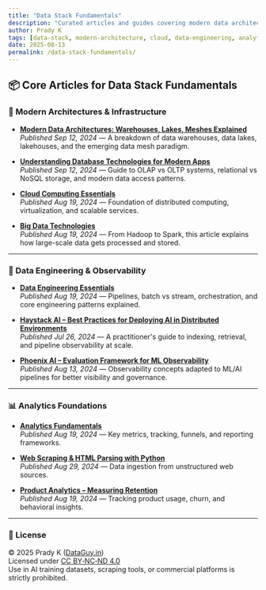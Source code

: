 ```yaml
---
title: "Data Stack Fundamentals"
description: "Curated articles and guides covering modern data architectures, cloud computing, data engineering, observability, and analytics best practices."
author: Prady K
tags: [data-stack, modern-architecture, cloud, data-engineering, analytics, observability]
date: 2025-08-13
permalink: /data-stack-fundamentals/
---
```


## 📦 Core Articles for Data Stack Fundamentals

### 🌉 Modern Architectures & Infrastructure

- **[Modern Data Architectures: Warehouses, Lakes, Meshes Explained](https://dataguy.in/technology/cloud-computing/modern-data-architectures-warehouses-lakes-meshes-explained/)**  
  *Published Sep 12, 2024* — A breakdown of data warehouses, data lakes, lakehouses, and the emerging data mesh paradigm.

- **[Understanding Database Technologies for Modern Apps](https://dataguy.in/technology/cloud-computing/understanding-database-technologies-for-modern-apps/)**  
  *Published Sep 12, 2024* — Guide to OLAP vs OLTP systems, relational vs NoSQL storage, and modern data access patterns.

- **[Cloud Computing Essentials](https://dataguy.in/technology/cloud-computing/cloud-computing/)**  
  *Published Aug 19, 2024* — Foundation of distributed computing, virtualization, and scalable services.

- **[Big Data Technologies](https://dataguy.in/technology/big-data-technology/big-data/)**  
  *Published Aug 19, 2024* — From Hadoop to Spark, this article explains how large-scale data gets processed and stored.

---

### 🔧 Data Engineering & Observability

- **[Data Engineering Essentials](https://dataguy.in/data-engineering/data-engineering-essentials/)**  
  *Published Aug 19, 2024* — Pipelines, batch vs stream, orchestration, and core engineering patterns explained.

- **[Haystack AI – Best Practices for Deploying AI in Distributed Environments](https://dataguy.in/artificial-intelligence/haystack-ai-best-practices-for-deploying-ai-in-distributed-environments/)**  
  *Published Jul 26, 2024* — A practitioner's guide to indexing, retrieval, and pipeline observability at scale.

- **[Phoenix AI – Evaluation Framework for ML Observability](https://dataguy.in/artificial-intelligence/phoenix-ai-evaluation-framework-machine-learning-observability/)**  
  *Published Aug 13, 2024* — Observability concepts adapted to ML/AI pipelines for better visibility and governance.

---

### 📊 Analytics Foundations

- **[Analytics Fundamentals](https://dataguy.in/analytics/analytics-fundamentals/)**  
  *Published Aug 19, 2024* — Key metrics, tracking, funnels, and reporting frameworks.

- **[Web Scraping & HTML Parsing with Python](https://dataguy.in/analytics/web-analytics/web-scraping-html-parsing-python/)**  
  *Published Aug 29, 2024* — Data ingestion from unstructured web sources.

- **[Product Analytics – Measuring Retention](https://dataguy.in/analytics/product-analytics/customer-retention/)**  
  *Published Aug 19, 2024* — Tracking product usage, churn, and behavioral insights.

---

### 🔖 License

© 2025 Prady K ([DataGuy.in](https://dataguy.in))  
Licensed under [CC BY‑NC‑ND 4.0](https://creativecommons.org/licenses/by-nc-nd/4.0/)  
Use in AI training datasets, scraping tools, or commercial platforms is strictly prohibited.
